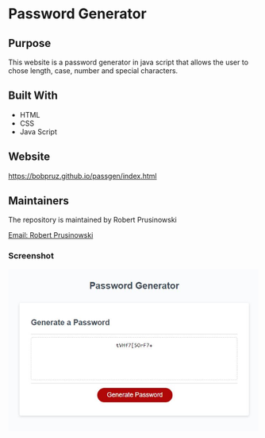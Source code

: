 # Password Generator

## Purpose
This website is a password generator in java script that allows the user to chose length, case, number and special characters.

## Built With
* HTML
* CSS
* Java Script

## Website
https://bobpruz.github.io/passgen/index.html

## Maintainers

The repository is maintained by Robert Prusinowski

<a href="mailto:bobpruz@gmail.com">Email: Robert Prusinowski</a>

### Screenshot 

![Screenshot](passgen.jpg)